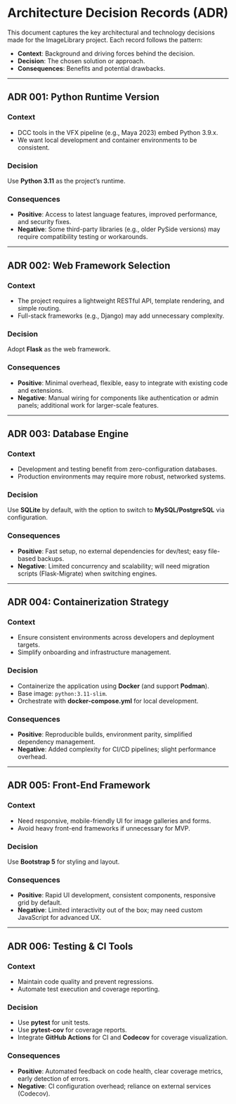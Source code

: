 # Architecture Decision Records (ADR)

This document captures the key architectural and technology decisions made for the ImageLibrary project. Each record follows the pattern:

- **Context**: Background and driving forces behind the decision.
- **Decision**: The chosen solution or approach.
- **Consequences**: Benefits and potential drawbacks.

---

## ADR 001: Python Runtime Version

### Context
- DCC tools in the VFX pipeline (e.g., Maya 2023) embed Python 3.9.x.
- We want local development and container environments to be consistent.

### Decision
Use **Python 3.11** as the project’s runtime.

### Consequences
- **Positive**: Access to latest language features, improved performance, and security fixes.
- **Negative**: Some third-party libraries (e.g., older PySide versions) may require compatibility testing or workarounds.

---

## ADR 002: Web Framework Selection

### Context
- The project requires a lightweight RESTful API, template rendering, and simple routing.
- Full-stack frameworks (e.g., Django) may add unnecessary complexity.

### Decision
Adopt **Flask** as the web framework.

### Consequences
- **Positive**: Minimal overhead, flexible, easy to integrate with existing code and extensions.
- **Negative**: Manual wiring for components like authentication or admin panels; additional work for larger-scale features.

---

## ADR 003: Database Engine

### Context
- Development and testing benefit from zero-configuration databases.
- Production environments may require more robust, networked systems.

### Decision
Use **SQLite** by default, with the option to switch to **MySQL/PostgreSQL** via configuration.

### Consequences
- **Positive**: Fast setup, no external dependencies for dev/test; easy file-based backups.
- **Negative**: Limited concurrency and scalability; will need migration scripts (Flask-Migrate) when switching engines.

---

## ADR 004: Containerization Strategy

### Context
- Ensure consistent environments across developers and deployment targets.
- Simplify onboarding and infrastructure management.

### Decision
- Containerize the application using **Docker** (and support **Podman**).
- Base image: `python:3.11-slim`.
- Orchestrate with **docker-compose.yml** for local development.

### Consequences
- **Positive**: Reproducible builds, environment parity, simplified dependency management.
- **Negative**: Added complexity for CI/CD pipelines; slight performance overhead.

---

## ADR 005: Front-End Framework

### Context
- Need responsive, mobile-friendly UI for image galleries and forms.
- Avoid heavy front-end frameworks if unnecessary for MVP.

### Decision
Use **Bootstrap 5** for styling and layout.

### Consequences
- **Positive**: Rapid UI development, consistent components, responsive grid by default.
- **Negative**: Limited interactivity out of the box; may need custom JavaScript for advanced UX.

---

## ADR 006: Testing & CI Tools

### Context
- Maintain code quality and prevent regressions.
- Automate test execution and coverage reporting.

### Decision
- Use **pytest** for unit tests.
- Use **pytest-cov** for coverage reports.
- Integrate **GitHub Actions** for CI and **Codecov** for coverage visualization.

### Consequences
- **Positive**: Automated feedback on code health, clear coverage metrics, early detection of errors.
- **Negative**: CI configuration overhead; reliance on external services (Codecov).


